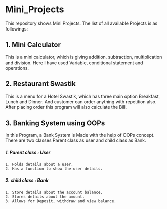 # Mini_Projects
This repository shows Mini Projects. The list of all available Projects is as followings:

## 1. Mini Calculator
This is a mini calculator, which is giving addition, subtraction, multiplication and division. Here I have used Variable, conditional statement and operations.

## 2. Restaurant Swastik 
This is a menu for a Hotel Swastik, which has three main option Breakfast, Lunch and Dinner. And customer can order anything with repetition also. After placing order this program will also calculate the Bill.

## 3. Banking System using OOPs
In this Program, a Bank System is Made with the help of OOPs concept. There are two classes Parent class as user and child class as Bank.
##### 1. Parent class : User
    1. Holds details about a user.
    2. Has a function to show the user details. 
##### 2. child class : Bank
    1. Store details about the account balance.
    2. Stores details about the amount.
    3. Allows for Deposit, withdraw and view balance.

